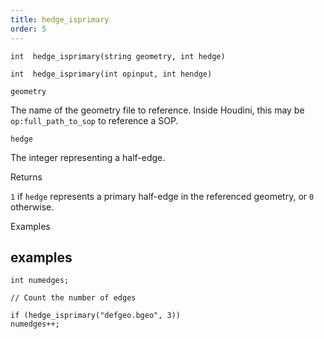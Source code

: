 ```yaml
---
title: hedge_isprimary
order: 5
---
```

`int  hedge_isprimary(string geometry, int hedge)`

`int  hedge_isprimary(int opinput, int hendge)`

`geometry`

The name of the geometry file to reference. Inside Houdini, this may be `op:full_path_to_sop` to reference a SOP.

`hedge`

The integer representing a half-edge.

Returns

`1` if `hedge` represents a primary half-edge in the referenced geometry, or `0` otherwise.

Examples

## examples

```vex
int numedges;

// Count the number of edges

if (hedge_isprimary("defgeo.bgeo", 3))
numedges++;

```
